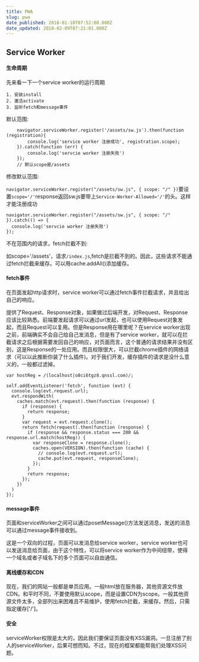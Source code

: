 ```yaml
---
title: PWA
slug: pwa
date_published: 2018-01-10T07:52:00.000Z
date_updated: 2018-02-09T07:21:01.000Z
---
```


## Service Worker

#### 生命周期

先来看一下一个service worker的运行周期

    1. 安装install
    2. 激活activate
    3. 监听fetch和message事件
    

默认范围:

        navigator.serviceWorker.register('/assets/sw.js').then(function (registration){
            console.log('service worker 注册成功', registration.scope);
        }).catch(function (err) {
            console.log('servcie worker 注册失败')
        });
        // 默认scope是/assets
    

修改默认范围:

`navigator.serviceWorker.register("/assets/sw.js", { scope: "/" })`要设置`scope='/'`response返回sw.js要带上`Service-Worker-Allowed='/'`的头。这样才能注册成功

    navigator.serviceWorker.register("/assets/sw.js", { scope: "/" }).catch(() => {
      console.log('servcie worker 注册失败')
    });
    

不在范围内的请求，fetch拦截不到:

如scope='/assets'，请求`/index.js`,fetch是拦截不到的。因此，这些请求不能通过fetch拦截来缓存。可以用cache.addAll()添加缓存。

#### fetch事件

在页面发起http请求时，service worker可以通过fetch事件拦截请求，并且给出自己的响应。

提供了Request、Response对象，如果做过后端开发，对Request、Response应该比较熟悉。前端要发起请求可以通过url发起，也可以使用Request对象发起，而且Request可以复用。但是Response用在哪里呢？在service worker出现之前，前端确实不会自己给自己发消息，但是有了service worker，就可以在拦截请求之后根据需要发回自己的响应，对页面而言，这个普通的请求结果并没有区别，这是Response的一处应用。而且权限很大，可以拦截chrome插件的网络请求（可以以此推断你装了什么插件)。对于我们开发，缓存插件的请求是没什么意义的，一般都过滤掉。

    var hostReg = /(localhost|o8ci6tgz8.qnssl.com)/;
    
    self.addEventListener('fetch', function (evt) {
      console.log(evt.request.url);
      evt.respondWith(
        caches.match(evt.request).then(function (response) {
          if (response) {
            return response;
          }
          var request = evt.request.clone();
          return fetch(request).then(function (response) {
            if (response && response.status === 200 && response.url.match(hostReg)) {
              var responseClone = response.clone();
              caches.open(VERSION).then(function (cache) {
                // console.log(evt.request.url);
                cache.put(evt.request, responseClone);
              });
            }
            return response;
          });
        })
      )
    });
    
    

#### message事件

页面和serviceWorker之间可以通过posetMessage()方法发送消息，发送的消息可以通过message事件接收到。

这是一个双向的过程，页面可以发消息给service worker，service worker也可以发送消息给页面，由于这个特性，可以将service worker作为中间纽带，使得一个域名或者子域名下的多个页面可以自由通信。

#### 离线缓存和CDN

现在，我们的网站一般都是单页应用。一般html放在服务器，其他资源文件放CDN。和平时不同，不要使用默认scope，而是设置CDN为scope。一般其他资源文件太多，全部列出来困难且不易维护，使用fetch拦截，来缓存。然后，只需指定缓存['/']。

#### 安全

serviceWorker权限是太大的，因此我们要保证页面没有XSS漏洞。一旦注册了别人的serviceWorker，后果可想而知。不过，现在的框架都能帮我们处理XSS问题。
